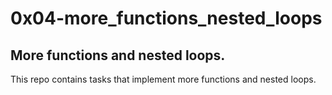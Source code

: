 # 0x04-more\_functions\_nested\_loops

## More functions and nested loops.

This repo contains tasks that implement more functions and nested loops.
